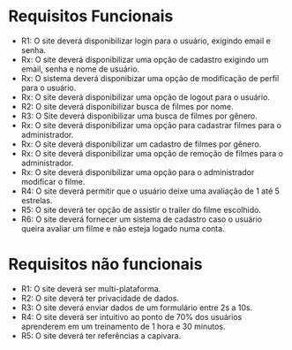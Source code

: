 # Requisitos Funcionais
- R1: O site deverá disponibilizar login para o usuário, exigindo email e senha.
- Rx: O site deverá disponibilizar uma opção de cadastro exigindo um email, senha e nome de usuário.
- Rx: O sistema deverá disponibizar uma opção de modificação de perfil para o usuário.
- Rx: O site deverá disponibilizar uma opção de logout para o usuário.
- R2: O site deverá disponibilizar busca de filmes por nome.
- R3: O Site deverá disponibilizar uma busca de filmes por gênero.
- Rx: O site deverá disponibilizar uma opção para cadastrar filmes para o administrador.
- Rx: O site deverá disponibilizar um cadastro de filmes por gênero.
- Rx: O site deverá disponibilizar uma opção de remoção de filmes para o administrador.
- Rx: O site deverá disponibilizar uma opção para o administrador modificar o filme.
- R4: O site deverá permitir que o usuário deixe uma avaliação de 1 até 5 estrelas.
- R5: O site deverá ter opção de assistir o  trailer do filme escolhido.
- R6: O site deverá fornecer um sistema de cadastro caso o usuário queira avaliar um filme e não esteja logado numa conta.
# Requisitos não funcionais
- R1: O site deverá ser multi-plataforma.
- R2: O site deverá ter privacidade de dados.
- R3: O site deverá enviar dados de um formulário entre 2s a 10s.
- R4: O site deverá ser intuitivo ao ponto de 70% dos usuários aprenderem em um treinamento 	de 1 hora e 30 minutos.
- R5: O site deverá ter referências a capivara.

